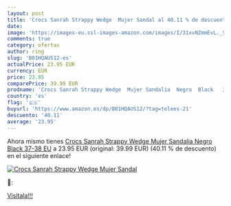 ```yaml
---
layout: post
title: 'Crocs Sanrah Strappy Wedge  Mujer Sandal al 40.11 % de descuento'
date: 
image: 'https://images-eu.ssl-images-amazon.com/images/I/31xvNZmmEvL._SL200_.jpg'
comments: true
category: ofertas
author: ring
slug: 'B01HQAUS12-es'
actualPrice: 23.95 EUR
currency: EUR
price: 23.95
comparePrice: 39.99 EUR
prodname: 'Crocs Sanrah Strappy Wedge  Mujer Sandalia  Negro  Black   37-38 EU'
country: 'es'
flag: '🇪🇸'
buyurl: 'https://www.amazon.es/dp/B01HQAUS12/?tag=tolees-21'
descuento: '40.11'
average: '23.95'
---
```


Ahora mismo tienes [Crocs Sanrah Strappy Wedge  Mujer Sandalia  Negro  Black   37-38 EU](https://www.amazon.es/dp/B01HQAUS12/?tag=tolees-21) a 23.95 EUR (original: 39.99 EUR) (40.11 %  de descuento) en el siguiente enlace!

[![Crocs Sanrah Strappy Wedge  Mujer Sandal](https://images-eu.ssl-images-amazon.com/images/I/31xvNZmmEvL._SL200_.jpg)](https://www.amazon.es/dp/B01HQAUS12/?tag=tolees-21)

🔎:


[Visítala!!!](https://www.amazon.es/dp/B01HQAUS12/?tag=tolees-21)
